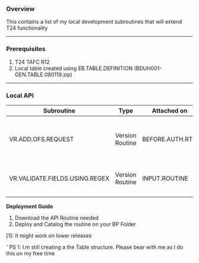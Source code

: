 ### Overview
This contains a list of my local development subroutines that will extend T24 functionality

***

### Prerequisites
1. T24 TAFC R12
1. Local table created using EB.TABLE.DEFINITION (BDUH001-GEN.TABLE.080119.zip)

***
### Local API

| Subroutine             | Type            | Attached on     | Description                               | Parameters |
|------------------------|-----------------|-----------------|-------------------------------------------|------------|
| VR.ADD.OFS.REQUEST                  | Version Routine | BEFORE.AUTH.RTN | Add Additional OFS Request at Version Level |            |
| VR.VALIDATE.FIELDS.USING.REGEX      | Version Routine | INPUT.ROUTINE   | Validate fields using on REGEX Expression    |            |
|                                      |                 |                 |                                           |            |

<b>Deployment Guide </b>

1. Download the API Routine needed
1. Deploy and Catalog the routine on your BP Folder

\[1\]: It might work on lower releases 

' PS 1: I.m still creating a the Table structure. Please bear with me as I do this on my free time 

